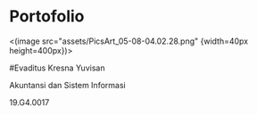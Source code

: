 # Portofolio
<(image src="assets/PicsArt_05-08-04.02.28.png" {width=40px height=400px})>

#Evaditus Kresna Yuvisan 

Akuntansi dan Sistem Informasi

19.G4.0017
